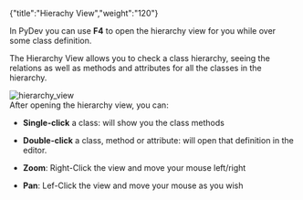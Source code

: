 {"title":"Hierachy View","weight":"120"} 

In PyDev you can use **F4** to open the hierarchy view for you while over some class definition.

The Hierarchy View allows you to check a class hierarchy, seeing the relations as well as methods and attributes for all the classes in the hierarchy.

![hierarchy_view](/Images/appc/pydev.org/images/hierarchy/hierarchy_view.png)  
After opening the hierarchy view, you can:

*   **Single-click** a class: will show you the class methods
    
*   **Double-click** a class, method or attribute: will open that definition in the editor.
    
*   **Zoom**: Right-Click the view and move your mouse left/right
    
*   **Pan**: Lef-Click the view and move your mouse as you wish